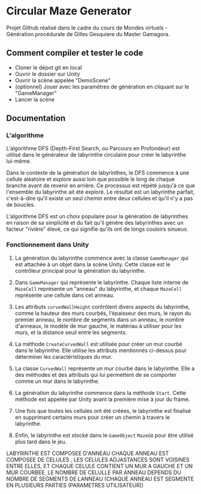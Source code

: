 # Circular Maze Generator

Projet Github réalisé dans le cadre du cours de Mondes virtuels - Génération procédurale de Gilles Gesquiere du Master Gamagora.


## Comment compiler et tester le code

- Cloner le dépot git en local
- Ouvrir le dossier sur Unity
- Ouvrir la scène appelée "DemoScene"
- (optionnel) Jouer avec les paramètres de génération en cliquant sur le "GameManager"
- Lancer la scène

## Documentation

### L'algorithme 

L'algorithme DFS (Depth-First Search, ou Parcours en Profondeur) est utilisé dans le générateur de labyrinthe circulaire pour créer le labyrinthe lui-même.

Dans le contexte de la génération de labyrinthes, le DFS commence à une cellule aléatoire et explore aussi loin que possible le long de chaque branche avant de revenir en arrière. Ce processus est répété jusqu'à ce que l'ensemble du labyrinthe ait été exploré. Le résultat est un labyrinthe parfait, c'est-à-dire qu'il existe un seul chemin entre deux cellules et qu'il n'y a pas de boucles.

L'algorithme DFS est un choix populaire pour la génération de labyrinthes en raison de sa simplicité et du fait qu'il génère des labyrinthes avec un facteur "rivière" élevé, ce qui signifie qu'ils ont de longs couloirs sinueux.


### Fonctionnement dans Unity

1. La génération du labyrinthe commence avec la classe `GameManager` qui est attachée à un objet dans la scène Unity. Cette classe est le contrôleur principal pour la génération du labyrinthe.

2. Dans `GameManager` qui représente le labyrinthe. Chaque liste interne de `MazeCell` représente un "anneau" du labyrinthe, et chaque `MazeCell` représente une cellule dans cet anneau.

3. Les attributs `curvedWallHeight` contrôlent divers aspects du labyrinthe, comme la hauteur des murs courbés, l'épaisseur des murs, le rayon du premier anneau, le nombre de segments dans un anneau, le nombre d'anneaux, le modèle de mur gauche, le matériau à utiliser pour les murs, et la distance seuil entre les segments.

4. La méthode `CreateCurvedWall` est utilisée pour créer un mur courbé dans le labyrinthe. Elle utilise les attributs mentionnés ci-dessus pour déterminer les caractéristiques du mur.

5. La classe `CurvedWall` représente un mur courbé dans le labyrinthe. Elle a des méthodes et des attributs qui lui permettent de se comporter comme un mur dans le labyrinthe.

6. La génération du labyrinthe commence dans la méthode `Start`. Cette méthode est appelée par Unity avant la première mise à jour du frame.

7. Une fois que toutes les cellules ont été créées, le labyrinthe est  finalisé en supprimant certains murs pour créer un chemin à travers le labyrinthe.

8. Enfin, le labyrinthe est stocké dans le `GameObject` `MazeGO` pour être utilisé plus tard dans le jeu.

LABYRINTHE EST COMPOSEE D'ANNEAU CHAQUE ANNEAU EST COMPOSEE DE CELULES , LES CELULES ADJASTANCES SONT VOISINES ENTRE ELLES, ET CHAQUE CELULE CONTIENT UN MUR A GAUCHE ET UN MUR COURBEE, LE NOMBRE DE CELULLE PAR ANNEAU DEPENDS DU NOMBRE DE SEGMENTS DE LANNEAU (CHAQUE ANNEAU EST SEGMENTE EN PLUSIEURS PARTIES (PARAMETRES UTILISATEUR)) 

